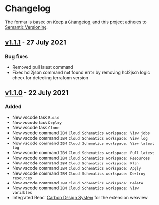 # Changelog

The format is based on [Keep a Changelog](https://keepachangelog.com/en/1.0.0/),
and this project adheres to [Semantic Versioning](https://semver.org/spec/v2.0.0.html).

## [v1.1.1] - 27 July 2021

### Bug fixes

-   Removed pull latest command
-   Fixed hcl2json command not found error by removing hcl2json logic check for detecting terraform version

## [v1.1.0] - 22 July 2021

### Added

-   New vscode task `Build`
-   New vscode task `Deploy`
-   New vscode task `Clone`
-   New vscode command `IBM Cloud Schematics workspace: View jobs`
-   New vscode command `IBM Cloud Schematics workspace: View log`
-   New vscode command `IBM Cloud Schematics workspace: View latest log`
-   New vscode command `IBM Cloud Schematics workspace: Pull latest`
-   New vscode command `IBM Cloud Schematics workspace: Resources`
-   New vscode command `IBM Cloud Schematics workspace: Plan`
-   New vscode command `IBM Cloud Schematics workspace: Apply`
-   New vscode command `IBM Cloud Schematics workspace: Destroy resources`
-   New vscode command `IBM Cloud Schematics workspace: Delete`
-   New vscode command `IBM Cloud Schematics workspace: View variables`
-   Integrated React [Carbon Design System] for the extension webview

[comment]: <Below are the list of links>
[carbon design system]: https://www.carbondesignsystem.com/
[v1.1.0]: https://github.com/IBM-Cloud/vscode-ibmcloud-schematics/releases/tag/v1.1.0
[v1.1.1]: https://github.com/IBM-Cloud/vscode-ibmcloud-schematics/releases/tag/v1.1.1
